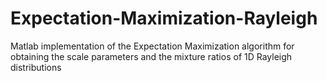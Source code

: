 # Expectation-Maximization-Rayleigh
Matlab implementation of the Expectation Maximization algorithm for obtaining the scale parameters and the mixture ratios of 1D Rayleigh distributions
